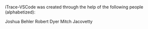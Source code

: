 iTrace-VSCode was created through the help of the following people (alphabetized):

Joshua Behler
Robert Dyer
Mitch Jacovetty
